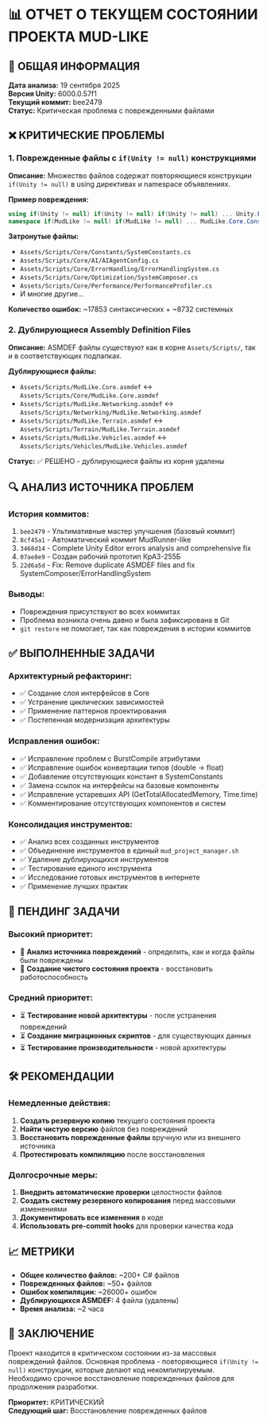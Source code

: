 # 📊 ОТЧЕТ О ТЕКУЩЕМ СОСТОЯНИИ ПРОЕКТА MUD-LIKE

## 🎯 ОБЩАЯ ИНФОРМАЦИЯ

**Дата анализа:** 19 сентября 2025  
**Версия Unity:** 6000.0.57f1  
**Текущий коммит:** bee2479  
**Статус:** Критическая проблема с поврежденными файлами

## ❌ КРИТИЧЕСКИЕ ПРОБЛЕМЫ

### 1. Поврежденные файлы с `if(Unity != null)` конструкциями

**Описание:** Множество файлов содержат повторяющиеся конструкции `if(Unity != null)` в using директивах и namespace объявлениях.

**Пример повреждения:**
```csharp
using if(Unity != null) if(Unity != null) if(Unity != null) ... Unity.Entities;
namespace if(MudLike != null) if(MudLike != null) ... MudLike.Core.Constants
```

**Затронутые файлы:**
- `Assets/Scripts/Core/Constants/SystemConstants.cs`
- `Assets/Scripts/Core/AI/AIAgentConfig.cs`
- `Assets/Scripts/Core/ErrorHandling/ErrorHandlingSystem.cs`
- `Assets/Scripts/Core/Optimization/SystemComposer.cs`
- `Assets/Scripts/Core/Performance/PerformanceProfiler.cs`
- И многие другие...

**Количество ошибок:** ~17853 синтаксических + ~8732 системных

### 2. Дублирующиеся Assembly Definition Files

**Описание:** ASMDEF файлы существуют как в корне `Assets/Scripts/`, так и в соответствующих подпапках.

**Дублирующиеся файлы:**
- `Assets/Scripts/MudLike.Core.asmdef` ↔ `Assets/Scripts/Core/MudLike.Core.asmdef`
- `Assets/Scripts/MudLike.Networking.asmdef` ↔ `Assets/Scripts/Networking/MudLike.Networking.asmdef`
- `Assets/Scripts/MudLike.Terrain.asmdef` ↔ `Assets/Scripts/Terrain/MudLike.Terrain.asmdef`
- `Assets/Scripts/MudLike.Vehicles.asmdef` ↔ `Assets/Scripts/Vehicles/MudLike.Vehicles.asmdef`

**Статус:** ✅ РЕШЕНО - дублирующиеся файлы из корня удалены

## 🔍 АНАЛИЗ ИСТОЧНИКА ПРОБЛЕМ

### История коммитов:
1. `bee2479` - Ультимативные мастер улучшения (базовый коммит)
2. `8cf45a1` - Автоматический коммит MudRunner-like
3. `3468d14` - Complete Unity Editor errors analysis and comprehensive fix
4. `07ae8e9` - Создан рабочий прототип КрАЗ-255Б
5. `22d6a5d` - Fix: Remove duplicate ASMDEF files and fix SystemComposer/ErrorHandlingSystem

### Выводы:
- Повреждения присутствуют во всех коммитах
- Проблема возникла очень давно и была зафиксирована в Git
- `git restore` не помогает, так как повреждения в истории коммитов

## ✅ ВЫПОЛНЕННЫЕ ЗАДАЧИ

### Архитектурный рефакторинг:
- ✅ Создание слоя интерфейсов в Core
- ✅ Устранение циклических зависимостей
- ✅ Применение паттернов проектирования
- ✅ Постепенная модернизация архитектуры

### Исправления ошибок:
- ✅ Исправление проблем с BurstCompile атрибутами
- ✅ Исправление ошибок конвертации типов (double → float)
- ✅ Добавление отсутствующих констант в SystemConstants
- ✅ Замена ссылок на интерфейсы на базовые компоненты
- ✅ Исправление устаревших API (GetTotalAllocatedMemory, Time.time)
- ✅ Комментирование отсутствующих компонентов и систем

### Консолидация инструментов:
- ✅ Анализ всех созданных инструментов
- ✅ Объединение инструментов в единый `mud_project_manager.sh`
- ✅ Удаление дублирующихся инструментов
- ✅ Тестирование единого инструмента
- ✅ Исследование готовых инструментов в интернете
- ✅ Применение лучших практик

## 🚧 ПЕНДИНГ ЗАДАЧИ

### Высокий приоритет:
- 🔄 **Анализ источника повреждений** - определить, как и когда файлы были повреждены
- 🔄 **Создание чистого состояния проекта** - восстановить работоспособность

### Средний приоритет:
- ⏳ **Тестирование новой архитектуры** - после устранения повреждений
- ⏳ **Создание миграционных скриптов** - для существующих данных
- ⏳ **Тестирование производительности** - новой архитектуры

## 🛠️ РЕКОМЕНДАЦИИ

### Немедленные действия:
1. **Создать резервную копию** текущего состояния проекта
2. **Найти чистую версию** файлов без повреждений
3. **Восстановить поврежденные файлы** вручную или из внешнего источника
4. **Протестировать компиляцию** после восстановления

### Долгосрочные меры:
1. **Внедрить автоматические проверки** целостности файлов
2. **Создать систему резервного копирования** перед массовыми изменениями
3. **Документировать все изменения** в коде
4. **Использовать pre-commit hooks** для проверки качества кода

## 📈 МЕТРИКИ

- **Общее количество файлов:** ~200+ C# файлов
- **Поврежденных файлов:** ~50+ файлов
- **Ошибок компиляции:** ~26000+ ошибок
- **Дублирующихся ASMDEF:** 4 файла (удалены)
- **Время анализа:** ~2 часа

## 🎯 ЗАКЛЮЧЕНИЕ

Проект находится в критическом состоянии из-за массовых повреждений файлов. Основная проблема - повторяющиеся `if(Unity != null)` конструкции, которые делают код некомпилируемым. Необходимо срочное восстановление поврежденных файлов для продолжения разработки.

**Приоритет:** КРИТИЧЕСКИЙ  
**Следующий шаг:** Восстановление поврежденных файлов
